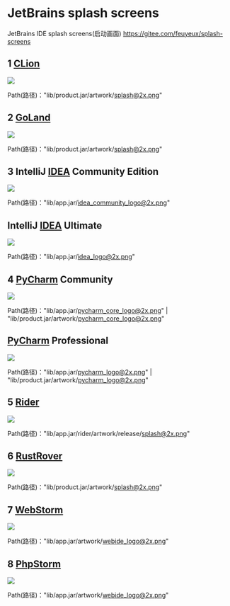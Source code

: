 # JetBrains splash screens

JetBrains IDE splash screens(启动画面) <https://gitee.com/feuyeux/splash-screens>

## 1 [CLion](https://www.jetbrains.com/clion/)

![](img/clion_splash@2x.png)

Path(路径)："lib/product.jar/artwork/splash@2x.png"

## 2 [GoLand](https://www.jetbrains.com/go/ )

![](img/goland_splash@2x.png)

Path(路径)："lib/product.jar/artwork/splash@2x.png"

## 3 IntelliJ [IDEA](https://www.jetbrains.com/idea/) Community Edition

![](img/idea_community_logo@2x.png)

Path(路径)："lib/app.jar/idea_community_logo@2x.png"

## IntelliJ [IDEA](https://www.jetbrains.com/idea/) Ultimate

![](img/idea_logo@2x.png)

Path(路径)："lib/app.jar/idea_logo@2x.png"

## 4 [PyCharm](https://www.jetbrains.com/pycharm/ ) Community

![](img/pycharm_core_logo@2x.png)

Path(路径)："lib/app.jar/pycharm_core_logo@2x.png" | "lib/product.jar/artwork/pycharm_core_logo@2x.png"

## [PyCharm](https://www.jetbrains.com/pycharm/ ) Professional
![](img/pycharm_logo@2x.png)

Path(路径)："lib/app.jar/pycharm_logo@2x.png" | "lib/product.jar/artwork/pycharm_logo@2x.png"

## 5 [Rider](https://www.jetbrains.com/rider/)

![](img/rider_splash@2x.png)

Path(路径)："lib/app.jar/rider/artwork/release/splash@2x.png"

## 6 [RustRover](https://www.jetbrains.com/rustrover/ )

![](img/rustrover_splash@2x.png)

Path(路径)："lib/product.jar/artwork/splash@2x.png"

## 7 [WebStorm](https://www.jetbrains.com/webstorm/ )

![](img/webstorm_webide_logo@2x.png)

Path(路径)："lib/app.jar/artwork/webide_logo@2x.png"

## 8 [PhpStorm](https://www.jetbrains.com/phpstorm/ )

![](img/phpstorm_webide_logo@2x.png)

Path(路径)："lib/app.jar/artwork/webide_logo@2x.png"
